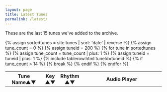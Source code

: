 ```yaml
---
layout: page
title: Latest Tunes
permalink: /latest/
---
```

<div id="audioPlayer"></div>

These are the last 15 tunes we've added to the archive.

<div id="textAreas"></div>

<table style="width:100%" id="recenttunes" class="tablesorter">
<thead>
    <tr>
    <th style="width:25%;">Tune Name&#x25B2;&#x25BC;</th>
    <th style="width:6%;">Key<br />&#x25B2;&#x25BC;</th>
    <th style="width:9%;">Rhythm<br />&#x25B2;&#x25BC;</th>
    <th style="width:60%;">Audio Player</th>
    </tr>
</thead>
<tbody>
  {% assign sortedtunes = site.tunes | sort: 'date' | reverse %}
  {% assign tune_count = 0 %}
  {% assign tuneid = 200 %}
    {% for tune in sortedtunes %}
    {% assign tune_count = tune_count | plus: 1 %}
        {% assign tuneid = tuneid | plus: 1 %}
<tr>
{% include tablerow.html tuneId=tuneid %}
</tr>
        {% if tune_count > 14 %}
        {% break %}
        {% endif %}
{% endfor %}
</tbody>
</table>

<script>
$(document).ready(function() {
    var context = new AudioContext();

    audioPlayer.innerHTML = createAudioPlayer();

    /* turn off sorting on last column */
    $("#recenttunes").tablesorter({headers: { 3:{sorter: false}}});

    // One-liner to resume playback when user interacted with the page
    document.querySelector('button').addEventListener('click', function() {
        context.resume().then(() => {
            console.log('Playback button selected');
        });
    });
});
</script>
